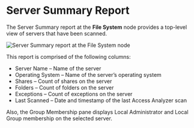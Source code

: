 # Server Summary Report

The Server Summary report at the **File System** node provides a top-level view of servers that have
been scanned.

![Server Summary report at the File System node](/img/product_docs/accessinformationcenter/access/informationcenter/resourceaudit/filesystem/serversummary.webp)

This report is comprised of the following columns:

- Server Name – Name of the server
- Operating System – Name of the server’s operating system
- Shares – Count of shares on the server
- Folders – Count of folders on the server
- Exceptions – Count of exceptions on the server
- Last Scanned – Date and timestamp of the last Access Analyzer scan

Also, the Group Membership pane displays Local Administrator and Local Group membership on the
selected server.
